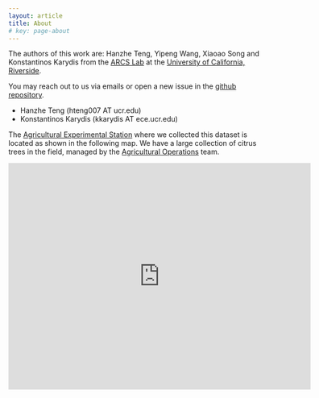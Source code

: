 ```yaml
---
layout: article
title: About
# key: page-about
---
```


The authors of this work are: Hanzhe Teng, Yipeng Wang, Xiaoao Song and Konstantinos Karydis from the [ARCS Lab](https://sites.google.com/view/arcs-lab/people) at the [University of California, Riverside](https://www.ucr.edu/).

You may reach out to us via emails or open a new issue in the [github repository](https://github.com/UCR-Robotics/Citrus-Farm-Dataset).
- Hanzhe Teng (hteng007 AT ucr.edu)
- Konstantinos Karydis (kkarydis AT ece.ucr.edu)

The [Agricultural Experimental Station](https://cnas.ucr.edu/resources/agricultural-experiment-station) where we collected this dataset is located as shown in the following map.
We have a large collection of citrus trees in the field, managed by the [Agricultural Operations](https://agops.ucr.edu/) team.
<iframe src="https://www.google.com/maps/embed?pb=!1m18!1m12!1m3!1d11805.387721180892!2d-117.34870823978939!3d33.96798606680473!2m3!1f0!2f0!3f0!3m2!1i1024!2i768!4f13.1!3m3!1m2!1s0x80dcae49759e77eb%3A0x711e485ecc810e15!2sAgricultural%20Operations%2C%20Riverside%2C%20CA%2092507!5e1!3m2!1sen!2sus!4v1696986401699!5m2!1sen!2sus" width="600" height="450" style="border:0;" allowfullscreen="" loading="lazy" referrerpolicy="no-referrer-when-downgrade"></iframe>
